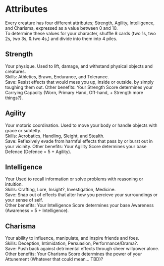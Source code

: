 # Attributes
Every creature has four different attributes; Strength, Agility, Intelligence, and Charisma, expressed as a value between 0 and 10. <br>
To determine these values for your character, shuffle 8 cards (two 1s, two 2s, two 3s, & two 4s,) and divide into them into 4 piles. <br>

## Strength
Your physique. Used to lift, damage, and withstand physical objects and creatures. <br>
Skills: Athletics, Brawn, Endurance, and Tolerance. <br>
Save: Resist effects that would mess you up, inside or outside, by simply toughing them out.
Other benefits: Your Strength Score determines your Carrying Capacity (Worn, Primary Hand, Off-hand, + Strength more things?).

## Agility
Your motoric coordination. Used to move your body or handle objects with grace or subtelty. <br>
Skills: Acrobatics, Handling, Sleight, and Stealth. <br>
Save: Reflexively evade from harmful effects that pass by or burst out in your vicinity.
Other benefits: Your Agility Score determines your base Defence (Defence = 5 + Agility).

## Intelligence
Your Used to recall information or solve problems with reasoning or intuition. <br>
Skills: Crafting, Lore, Insight?, Investigation, Medicine. <br>
Save: Snap out of effects that alter how you percieve your surroundings or your sense of self. <br>
Other benefits: Your Intelligence Score determines your base Awareness (Awareness = 5 + Intelligence).

## Charisma
Your ability to influence, manipulate, and inspire friends and foes. <br>
Skills: Deception, Intimidation, Persuasion, Performance/Drama?. <br>
Save: Push back against detrimental effects through sheer willpower alone. <br>
Other benefits: Your Charisma Score determines the power of your Attunement (Whatever that could mean... TBD)?
